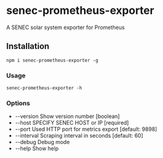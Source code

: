 # senec-prometheus-exporter
A SENEC solar system exporter for Prometheus

## Installation

    npm i senec-prometheus-exporter -g

### Usage

    senec-prometheus-exporter -h

### Options

* --version   Show version number [boolean]
* --host      SPECIFY SENEC HOST or IP [required]
* --port      Used HTTP port for metrics export [default: 9898]
* --interval  Scraping interval in seconds [default: 60]
* --debug     Debug mode
* --help      Show help

